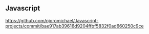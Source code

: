 ## Javascript
https://github.com/njoromichael/Javascript-projects/commit/bae917ab39616d9204ffbf5832f0ad660250c9ce
